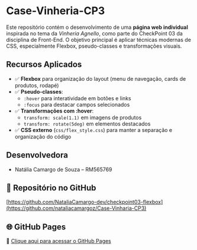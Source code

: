# Case-Vinheria-CP3

Este repositório contém o desenvolvimento de uma **página web individual** inspirada no tema da *Vinheria Agnello*, como parte do CheckPoint 03 da disciplina de Front-End. O objetivo principal é aplicar técnicas modernas de CSS, especialmente Flexbox, pseudo-classes e transformações visuais.

## Recursos Aplicados

- ✅ **Flexbox** para organização do layout (menu de navegação, cards de produtos, rodapé)
- ✅ **Pseudo-classes**:
  - `:hover` para interatividade em botões e links
  - `:focus` para destacar campos selecionados
- ✅ **Transformações com :hover**:
  - `transform: scale(1.1)` em imagens de produtos
  - `transform: rotate(5deg)` em elementos destacados
- ✅ **CSS externo** (`css/flex_style.css`) para manter a separação e organização do código

## Desenvolvedora

- Natália Camargo de Souza – RM565769

## 🔗 Repositório no GitHub

[https://github.com/NataliaCamargo-dev/checkpoint03-flexbox](https://github.com/nataliacamargoz/Case-Vinharia-CP3)

## 🌐 GitHub Pages

🔗 [Clique aqui para acessar o GitHub Pages](https://nataliacamargo-dev.github.io/checkpoint03-flexbox/)
